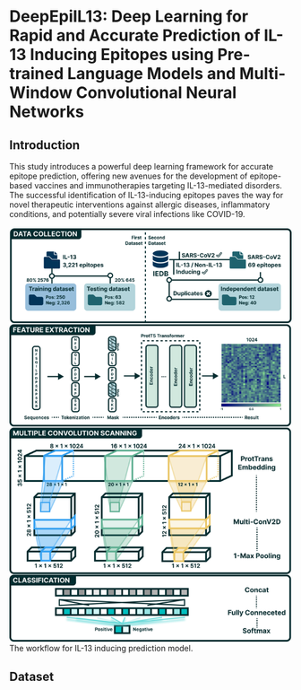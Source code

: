 # DeepEpiIL13: Deep Learning for Rapid and Accurate Prediction of IL-13 Inducing Epitopes using Pre-trained Language Models and Multi-Window Convolutional Neural Networks

## Introduction <a name="abstract"></a>
This study introduces a powerful deep learning framework for accurate epitope prediction, offering new avenues for the development of epitope-based vaccines and immunotherapies targeting IL-13-mediated disorders. The successful identification of IL-13-inducing epitopes paves the way for novel therapeutic interventions against allergic diseases, inflammatory conditions, and potentially severe viral infections like COVID-19. 
<br>
<br>
![workflow](Figure/Workflow.jpg)
<br>
The workflow for IL-13 inducing prediction model.

## Dataset <a name="Dataset"></a>
